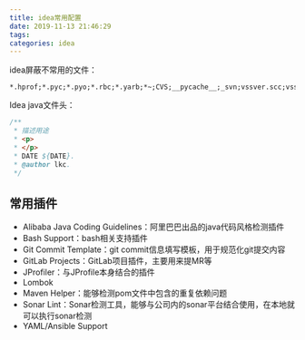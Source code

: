 ```yaml
---
title: idea常用配置
date: 2019-11-13 21:46:29
tags:
categories: idea
---
```


idea屏蔽不常用的文件：

```
*.hprof;*.pyc;*.pyo;*.rbc;*.yarb;*~;CVS;__pycache__;_svn;vssver.scc;vssver2.scc;*.git;*.idea;.classpath;.project;.factorypath;.settings;.DS_Store;
```

<!--more-->

Idea java文件头：

```java
/**
 * 描述用途
 * <p>
 * </p>
 * DATE ${DATE}.
 * @author lkc.
 */
```



## 常用插件

- Alibaba Java Coding Guidelines：阿里巴巴出品的java代码风格检测插件
- Bash Support：bash相关支持插件
- Git Commit Template：git commit信息填写模板，用于规范化git提交内容
- GitLab Projects：GitLab项目插件，主要用来提MR等
- JProfiler：与JProfile本身结合的插件
- Lombok
- Maven Helper：能够检测pom文件中包含的重复依赖问题
- Sonar Lint：Sonar检测工具，能够与公司内的sonar平台结合使用，在本地就可以执行sonar检测
- YAML/Ansible Support
